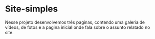 # Site-simples
Nesse projeto desenvolvemos três paginas, contendo uma galeria de vídeos, de fotos e a pagina inicial onde fala sobre o assunto relatado no site.
